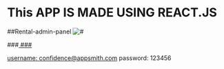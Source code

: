 # This APP IS MADE USING REACT.JS

##Rental-admin-panel
<img src="https://i.ibb.co/ryjvtdn/Capture.png" alt="#"/>

###<a href="https://as-react-admin.netlify.app/#/rentals">
###<p>username: confidence@appsmith.com
password: 123456</p>
